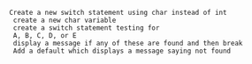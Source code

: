         Create a new switch statement using char instead of int
         create a new char variable
         create a switch statement testing for
         A, B, C, D, or E
         display a message if any of these are found and then break
         Add a default which displays a message saying not found